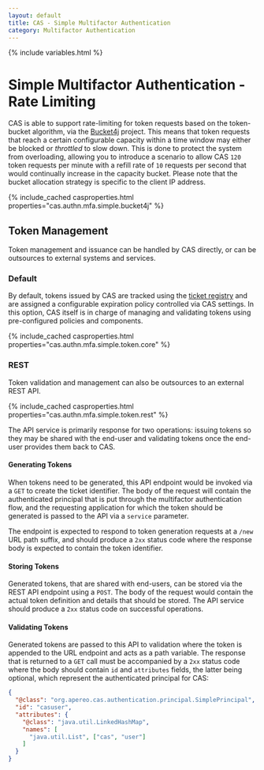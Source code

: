 ```yaml
---
layout: default
title: CAS - Simple Multifactor Authentication
category: Multifactor Authentication
---
```


{% include variables.html %}

# Simple Multifactor Authentication - Rate Limiting

CAS is able to support rate-limiting for token requests based on the token-bucket
algorithm, via the [Bucket4j](https://bucket4j.com/) project. This means that token requests that reach a certain configurable capacity within
a time window may either be blocked or _throttled_ to slow down. This is done to
protect the system from overloading, allowing you to introduce a scenario to allow CAS `120` token requests per minute with a refill rate of `10` requests per
second that would continually increase in the capacity bucket. Please note that the bucket allocation strategy is specific to the client IP address.

{% include_cached casproperties.html properties="cas.authn.mfa.simple.bucket4j" %}

## Token Management

Token management and issuance can be handled by CAS directly, or can be outsources to external systems and services.

### Default

By default, tokens issued by CAS are tracked using the [ticket registry](../ticketing/Configuring-Ticketing-Components.html)
and are assigned a configurable expiration policy controlled via CAS settings. In this option, CAS itself is in charge of
managing and validating tokens using pre-configured policies and components.

{% include_cached casproperties.html properties="cas.authn.mfa.simple.token.core" %}

### REST

Token validation and management can also be outsources to an external REST API. 

{% include_cached casproperties.html properties="cas.authn.mfa.simple.token.rest" %}

The API service is primarily response for two operations: issuing tokens so they may be 
shared with the end-user and validating tokens once the end-user provides them back to CAS.

#### Generating Tokens

When tokens need to be generated, this API endpoint would be invoked via a `GET` to create the ticket identifier. The body of 
the request will contain the authenticated principal that is put through the multifactor authentication flow,
and the requesting application for which the token should be generated is passed to the API via a `service` parameter. 

The endpoint is expected to respond to token generation requests at a `/new` URL path suffix, and should produce a `2xx`
status code where the response body is expected to contain the token identifier.
                                                                 
#### Storing Tokens

Generated tokens, that are shared with end-users, can be stored via the REST API endpoint using a `POST`. The body of the request
would contain the actual token definition and details that should be stored. The API service should produce a `2xx` 
status code on successful operations.

#### Validating Tokens

Generated tokens are passed to this API to validation where the token is appended to the URL endpoint and acts as a path variable. The response 
that is returned to a `GET` call must be accompanied by a `2xx` status code where the body should contain `id` and `attributes` fields, the 
latter being optional, which represent the authenticated principal for CAS:

```json
{
  "@class": "org.apereo.cas.authentication.principal.SimplePrincipal",
  "id": "casuser",
  "attributes": {
    "@class": "java.util.LinkedHashMap",
    "names": [
      "java.util.List", ["cas", "user"]
    ]
  }
}
```
